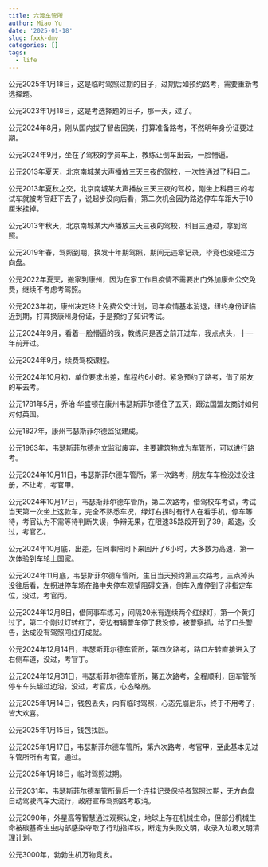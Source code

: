 ```yaml
---
title: 六渡车管所
author: Miao Yu
date: '2025-01-18'
slug: fxxk-dmv
categories: []
tags:
  - life
---
```

公元2025年1月18日，这是临时驾照过期的日子，过期后如预约路考，需要重新考选择题。

公元2023年1月18日，这是考选择题的日子，那一天，过了。

公元2024年8月，刚从国内拔了智齿回美，打算准备路考，不然明年身份证要过期。

公元2024年9月，坐在了驾校的学员车上，教练让倒车出去，一脸懵逼。

公元2013年夏天，北京南城某大声播放三天三夜的驾校，一次性通过了科目二。

公元2013年夏秋之交，北京南城某大声播放三天三夜的驾校，刚坐上科目三的考试车就被考官赶下去了，说起步没向后看，第二次机会因为路边停车车距大于10厘米挂掉。

公元2013年秋天，北京南城某大声播放三天三夜的驾校，科目三通过，拿到驾照。

公元2019年春，驾照到期，换发十年期驾照，期间无违章记录，毕竟也没碰过方向盘。

公元2022年夏天，搬家到康州，因为在家工作且疫情不需要出门外加康州公交免费，继续不考虑考驾照。

公元2023年初，康州决定终止免费公交计划，同年疫情基本消退，纽约身份证临近到期，打算换康州身份证，于是预约了知识考试。

公元2024年9月，看着一脸懵逼的我，教练问是否之前开过车，我点点头，十一年前开过。

公元2024年9月，续费驾校课程。

公元2024年10月初，单位要求出差，车程约6小时。紧急预约了路考，借了朋友的车去考。

公元1781年5月，乔治·华盛顿在康州韦瑟斯菲尔德住了五天，跟法国盟友商讨如何对付英国。

公元1827年，康州韦瑟斯菲尔德监狱建成。

公元1963年，韦瑟斯菲尔德州立监狱废弃，主要建筑物成为车管所，可以进行路考。

公元2024年10月11日，韦瑟斯菲尔德车管所，第一次路考，朋友车车检没过没注册，不让考，考官甲。

公元2024年10月17日，韦瑟斯菲尔德车管所，第二次路考，借驾校车考试，考试当天第一次坐上这款车，完全不熟悉车况，绿灯右拐时有行人在看手机，停车等待，考官认为不需等待判断失误，争辩无果，在限速35路段开到了39，超速，没过，考官乙。

公元2024年10月底，出差，在同事陪同下来回开了6小时，大多数为高速，第一次体验到车轮上国家。

公元2024年11月底，韦瑟斯菲尔德车管所，生日当天预约第三次路考，三点掉头没往后看，左拐进停车场在路中央停车观望阻碍交通，倒车入库停到了非指定车位，没过，考官丙。

公元2024年12月8日，借同事车练习，间隔20米有连续两个红绿灯，第一个黄灯过了，第二个刚过灯转红了，旁边有辆警车停了我没停，被警察抓，给了口头警告，达成没有驾照闯红灯成就。

公元2024年12月14日，韦瑟斯菲尔德车管所，第四次路考，路口左转直接进入了右侧车道，没过，考官丁。

公元2024年12月31日，韦瑟斯菲尔德车管所，第五次路考，全程顺利，回车管所停车车头超过边沿，没过，考官戊，心态略崩。

公元2025年1月14日，钱包丢失，内有临时驾照，心态先崩后乐，终于不用考了，皆大欢喜。

公元2025年1月15日，钱包找回。

公元2025年1月17日，韦瑟斯菲尔德车管所，第六次路考，考官甲，至此基本见过车管所所有考官，通过。

公元2025年1月18日，临时驾照过期。

公元2031年，韦瑟斯菲尔德车管所最后一个连挂记录保持者驾照过期，无方向盘自动驾驶汽车大流行，政府宣布驾照路考取消。

公元2090年，外星高等智慧通过观察认定，地球上存在机械生命，但部分机械生命被碳基寄生虫内部感染夺取了行动指挥权，断定为失败文明，收录入垃圾文明清理计划。

公元3000年，勃勃生机万物竞发。
